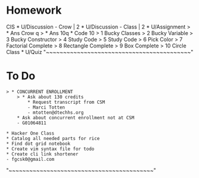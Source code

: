 # Homework
CIS
    * U/Discussion - Crow  | 2
    * U/Discussion - Class | 2
    * U/Assignment
        > * Ans Crow q
        > * Ans 10q
        * Code 10
            > 1 Bucky Classes
            > 2 Bucky Variable
            > 3 Bucky Constructor
            > 4 Study Code
            > 5 Study Code
            > 6 Pick Color
            > 7 Factorial Complete
            > 8 Rectangle Complete
            > 9 Box Complete
            > 10 Circle Class
    * U/Quiz
"~~~~~~~~~~~~~~~~~~~~~~~~~~~~~~~~~~~~~~~~~~"
# To Do
    > * CONCURRENT ENROLLMENT
        > * Ask about 130 credits
            * Request transcript from CSM
            - Marci Totten
            - mtotten@dtechhs.org
        * Ask about concurrent enrollment not at CSM
        - G01064811

    * Hacker One Class
    * Catalog all needed parts for rice
    * Find dot grid notebook
    * Create vim syntax file for todo
    * Create cli link shortener
    - fgcsk0@gmail.com
"~~~~~~~~~~~~~~~~~~~~~~~~~~~~~~~~~~~~~~~~~~"
